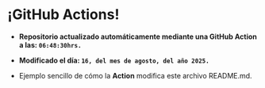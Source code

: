 # ¡GitHub Actions!
* **Repositorio actualizado automáticamente mediante una GitHub Action a las: `06:48:30hrs.`**
* **Modificado el día: `16, del mes de agosto, del año 2025.`**

* Ejemplo sencillo de cómo la **Action** modifica este archivo README.md.
